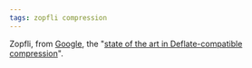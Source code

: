 ```yaml
---
tags: zopfli compression
---
```


Zopfli, from [Google](/wiki/Google), the "[state of the art in Deflate-compatible compression](http://googledevelopers.blogspot.com.au/2013/02/compress-data-more-densely-with-zopfli.html)".
